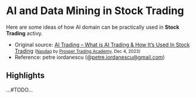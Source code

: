 
# AI and Data Mining in Stock Trading

Here are some ideas of how AI domain can be practically used in **Stock Trading** activy.

* Original source: [AI Trading – What is AI Trading & How It’s Used In Stock Trading](https://www.nasdaq.com/articles/ai-trading-what-is-ai-trading-how-its-used-in-stock-trading) <small>([Nasdaq](https://www.nasdaq.com) by [Prosper Trading Academy](https://www.nasdaq.com/authors/prosper-trading-academy), Dec 4, 2023)</small>
* Reference: petre iordanescu (@petre.iordanescu@gmail.com)


## Highlights

...#TODO...






